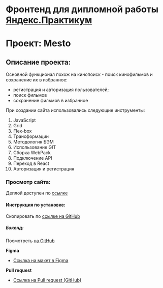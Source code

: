 # Фронтенд для дипломной работы [Яндекс.Практикум](https://praktikum.yandex.ru/)
# Проект: Mesto

## Описание проекта:

Основной функционал похож на кинопоиск - поиск кинофильмов и сохранение их в избранное:
- регистрация и авторизация пользователей;
- поиск фильмов
- сохранение фильмов в избранное

При создании сайта использовались следующие инструменты:
1. JavaScript
2. Grid
3. Flex-box
4. Трансформации
5. Методология БЭМ
6. Использование GIT
7. Сборка WebPack
8. Подключение API
9. Переход в React
10. Авторизация и регистрация

### Просмотр сайта:

Деплой доступен по [ссылке](https://diplom.nomoreparties.sbs)

#### Инструкция по установке:

Скопировать по [cсылке на GitHub](https://github.com/ngagarin/movies-explorer-frontend.git)

##### Бэкенд:

Посмотреть [на GitHub](https://github.com/ngagarin/movies-explorer-api)

**Figma**

* [Ссылка на макет в Figma](https://disk.yandex.ru/d/4vBNaBdr8_h1TQ)

**Pull request**

* [Ссылка на Pull request (GitHub)](https://github.com/ngagarin/movies-explorer-frontend/pull/2)
